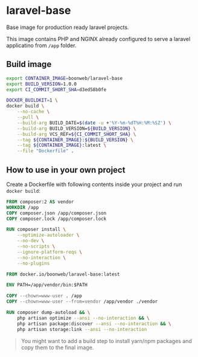 # laravel-base

Base image for production ready laravel projects.

This image contains PHP and NGINX already configured to serve a laravel applicatino from `/app` folder.

## Build image

```bash
export CONTAINER_IMAGE=boonweb/laravel-base
export BUILD_VERSION=1.0.0
export CI_COMMIT_SHORT_SHA=d3ed58b0fe

DOCKER_BUILDKIT=1 \
docker build \
    --no-cache \
    --pull \
    --build-arg BUILD_DATE=$(date -u +'%Y-%m-%dT%H:%M:%SZ') \
    --build-arg BUILD_VERSION=${BUILD_VERSION} \
    --build-arg VCS_REF=${CI_COMMIT_SHORT_SHA} \
    --tag ${CONTAINER_IMAGE}:${BUILD_VERSION} \
    --tag ${CONTAINER_IMAGE}:latest \
    --file "Dockerfile" .
```

## How to use in your own project

Create a Dockerfile with following contents inside your project and run `docker build`:

```Dockerfile
FROM composer:2 AS vendor
WORKDIR /app
COPY composer.json /app/composer.json
COPY composer.lock /app/composer.lock

RUN composer install \
    --optimize-autoloader \
    --no-dev \
    --no-scripts \
    --ignore-platform-reqs \
    --no-interaction \
    --no-plugins

FROM docker.io/boonweb/laravel-base:latest

ENV PATH=/app/vendor/bin:$PATH

COPY --chown=www-user . /app
COPY --chown=www-user --from=vendor /app/vendor ./vendor

RUN composer dump-autoload && \
    php artisan optimize --ansi --no-interaction && \
    php artisan package:discover --ansi --no-interaction && \
    php artisan storage:link --ansi --no-interaction
```

> You might want to add a build step to install yarn/npm packages and copy them to the final image.
